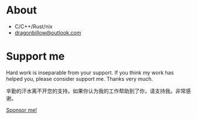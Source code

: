# About

- C/C++/Rust/nix
- [dragonbillow@outlook.com](dragonbillow@outlook.com)

# Support me

Hard work is inseparable from your support. If you think my work has helped you, please consider support me. Thanks very much.

辛勤的汗水离不开您的支持。如果你认为我的工作帮助到了你，请支持我。非常感谢。

[Sponsor me!](https://github.com/cathaysia/cathaysia/issues/1)
